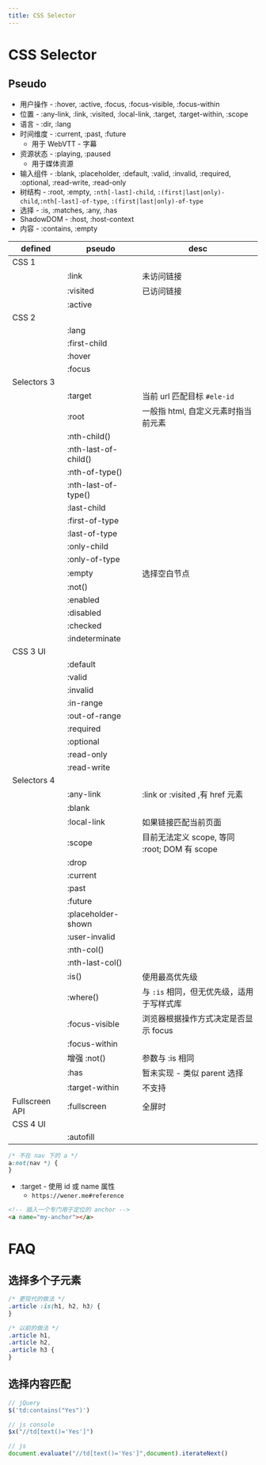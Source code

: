 ```yaml
---
title: CSS Selector
---
```


# CSS Selector

## Pseudo

- 用户操作 - :hover, :active, :focus, :focus-visible, :focus-within
- 位置 - :any-link, :link, :visited, :local-link, :target, :target-within, :scope
- 语言 - :dir, :lang
- 时间维度 - :current, :past, :future
  - 用于 WebVTT - 字幕
- 资源状态 - :playing, :paused
  - 用于媒体资源
- 输入组件 - :blank, :placeholder, :default, :valid, :invalid, :required, :optional, :read-write, :read-only
- 树结构 - :root, :empty, `:nth[-last]-child`, `:(first|last|only)-child`,`:nth[-last]-of-type`, `:(first|last|only)-of-type`
- 选择 - :is, :matches, :any, :has
- ShadowDOM - :host, :host-context
- 内容 - :contains, :empty

| defined        | pseudo               | desc                                         |
| -------------- | -------------------- | -------------------------------------------- |
| CSS 1          |
|                | :link                | 未访问链接                                   |
|                | :visited             | 已访问链接                                   |
|                | :active              |
| CSS 2          |
|                | :lang                |
|                | :first-child         |
|                | :hover               |
|                | :focus               |
| Selectors 3    |
|                | :target              | 当前 url 匹配目标 `#ele-id`                  |
|                | :root                | 一般指 html, 自定义元素时指当前元素          |
|                | :nth-child()         |
|                | :nth-last-of-child() |
|                | :nth-of-type()       |
|                | :nth-last-of-type()  |
|                | :last-child          |
|                | :first-of-type       |
|                | :last-of-type        |
|                | :only-child          |
|                | :only-of-type        |
|                | :empty               | 选择空白节点                                 |
|                | :not()               |
|                | :enabled             |
|                | :disabled            |
|                | :checked             |
|                | :indeterminate       |
| CSS 3 UI       |
|                | :default             |
|                | :valid               |
|                | :invalid             |
|                | :in-range            |
|                | :out-of-range        |
|                | :required            |
|                | :optional            |
|                | :read-only           |
|                | :read-write          |
| Selectors 4    |
|                | :any-link            | :link or :visited ,有 href 元素              |
|                | :blank               |
|                | :local-link          | 如果链接匹配当前页面                         |
|                | :scope               | 目前无法定义 scope, 等同 :root; DOM 有 scope |
|                | :drop                |
|                | :current             |
|                | :past                |
|                | :future              |
|                | :placeholder-shown   |
|                | :user-invalid        |
|                | :nth-col()           |
|                | :nth-last-col()      |
|                | :is()                | 使用最高优先级                               |
|                | :where()             | 与 `:is` 相同，但无优先级，适用于写样式库    |
|                | :focus-visible       | 浏览器根据操作方式决定是否显示 focus         |
|                | :focus-within        |
|                | 增强 :not()          | 参数与 :is 相同                              |
|                | :has                 | 暂未实现 - 类似 parent 选择                  |
|                | :target-within       | 不支持                                       |
| Fullscreen API | :fullscreen          | 全屏时                                       |
| CSS 4 UI       |
|                | :autofill            |

```css
/* 不在 nav 下的 a */
a:not(nav *) {
}
```

- :target - 使用 id 或 name 属性
  - `https://wener.me#reference`

```html
<!-- 插入一个专门用于定位的 anchor -->
<a name="my-anchor"></a>
```

# FAQ

## 选择多个子元素

```css
/* 更现代的做法 */
.article :is(h1, h2, h3) {
}

/* 以前的做法 */
.article h1,
.article h2,
.article h3 {
}
```

## 选择内容匹配

```js
// jQuery
$('td:contains("Yes")')

// js console
$x("//td[text()='Yes']")

// js
document.evaluate("//td[text()='Yes']",document).iterateNext()
```
